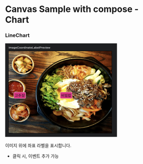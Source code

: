 # Canvas Sample with compose - Chart

### LineChart
<img src="./source/imageCoordinateLabel_example1.png" width = 360px height=300px>

이미지 위에 좌표 라벨을 표시합니다.
- 클릭 시, 이벤트 추가 가능

